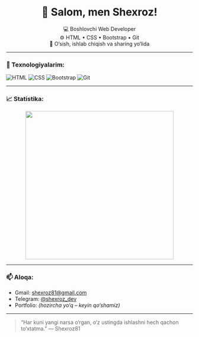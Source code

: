 <h1 align="center">👋 Salom, men Shexroz!</h1>

<p align="center">
  💻 Boshlovchi Web Developer <br>
  ⚙️ HTML • CSS • Bootstrap • Git <br>
  🚀 O‘sish, ishlab chiqish va sharing yo‘lida
</p>

---

### 🧰 Texnologiyalarim:
![HTML](https://img.shields.io/badge/HTML-E34F26?logo=html5&logoColor=white)
![CSS](https://img.shields.io/badge/CSS-1572B6?logo=css3&logoColor=white)
![Bootstrap](https://img.shields.io/badge/Bootstrap-563D7C?logo=bootstrap&logoColor=white)
![Git](https://img.shields.io/badge/Git-F05032?logo=git&logoColor=white)

---

### 📈 Statistika:
<p align="center">
  <img src="https://github-readme-stats.vercel.app/api?username=shexroz81&show_icons=true&theme=radical" width="400" />
</p>

---

### 📫 Aloqa:
- Gmail: shexroz81@gmail.com
- Telegram: [@shexroz_dev](https://t.me/shexrozzz_777)
- Portfolio: *(hozircha yo‘q – keyin qo‘shamiz)*

---

> “Har kuni yangi narsa o‘rgan, o‘z ustingda ishlashni hech qachon to‘xtatma.” — Shexroz81

<!--
**shexroz81/shexroz81** is a ✨ _special_ ✨ repository because its `README.md` (this file) appears on your GitHub profile.

Here are some ideas to get you started:

- 🔭 I’m currently working on ...
- 🌱 I’m currently learning ...
- 👯 I’m looking to collaborate on ...
- 🤔 I’m looking for help with ...
- 💬 Ask me about ...
- 📫 How to reach me: ...
- 😄 Pronouns: ...
- ⚡ Fun fact: ...
-->
